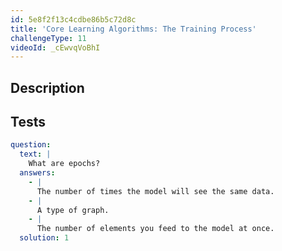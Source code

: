 ```yaml
---
id: 5e8f2f13c4cdbe86b5c72d8c
title: 'Core Learning Algorithms: The Training Process'
challengeType: 11
videoId: _cEwvqVoBhI
---
```


## Description

<section id='description'>
</section>

## Tests

<section id='tests'>

```yml
question:
  text: |
    What are epochs?
  answers:
    - |
      The number of times the model will see the same data.
    - |
      A type of graph.
    - |
      The number of elements you feed to the model at once.
  solution: 1
```

</section>
